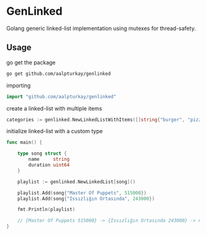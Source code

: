 # GenLinked

Golang generic linked-list implementation using mutexes for thread-safety.

## Usage

go get the package

```bash
go get github.com/aalpturkay/genlinked
```

importing

```go
import "github.com/aalpturkay/genlinked"
```

create a linked-list with multiple items

```go
categories := genlinked.NewLinkedListWithItems([]string{"burger", "pizza", "wrap", "icecream"})
```

initialize linked-list with a custom type

```go
func main() {

	type song struct {
		name     string
		duration uint64
	}

	playlist := genlinked.NewLinkedList[song]()

	playlist.Add(song{"Master Of Puppets", 515000})
	playlist.Add(song{"Issızlığın Ortasında", 243000})

	fmt.Println(playlist)

	// {Master Of Puppets 515000} -> {Issızlığın Ortasında 243000} -> nil
}
```
